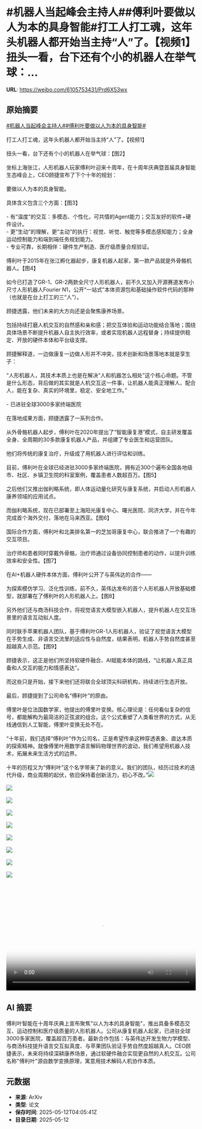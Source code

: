 # #机器人当起峰会主持人##傅利叶要做以人为本的具身智能#打工人打工魂，这年头机器人都开始当主持“人”了。【视频1】扭头一看，台下还有个小的机器人在举气球：...

**URL**: https://weibo.com/6105753431/Prd6X53wx

## 原始摘要

<a href="https://m.weibo.cn/search?containerid=231522type%3D1%26t%3D10%26q%3D%23%E6%9C%BA%E5%99%A8%E4%BA%BA%E5%BD%93%E8%B5%B7%E5%B3%B0%E4%BC%9A%E4%B8%BB%E6%8C%81%E4%BA%BA%23&amp;extparam=%23%E6%9C%BA%E5%99%A8%E4%BA%BA%E5%BD%93%E8%B5%B7%E5%B3%B0%E4%BC%9A%E4%B8%BB%E6%8C%81%E4%BA%BA%23" data-hide=""><span class="surl-text">#机器人当起峰会主持人#</span></a><a href="https://m.weibo.cn/search?containerid=231522type%3D1%26t%3D10%26q%3D%23%E5%82%85%E5%88%A9%E5%8F%B6%E8%A6%81%E5%81%9A%E4%BB%A5%E4%BA%BA%E4%B8%BA%E6%9C%AC%E7%9A%84%E5%85%B7%E8%BA%AB%E6%99%BA%E8%83%BD%23&amp;extparam=%23%E5%82%85%E5%88%A9%E5%8F%B6%E8%A6%81%E5%81%9A%E4%BB%A5%E4%BA%BA%E4%B8%BA%E6%9C%AC%E7%9A%84%E5%85%B7%E8%BA%AB%E6%99%BA%E8%83%BD%23" data-hide=""><span class="surl-text">#傅利叶要做以人为本的具身智能#</span></a><br><br>打工人打工魂，这年头机器人都开始当主持“人”了。【视频1】<br><br>扭头一看，台下还有个小的机器人在举气球：【图2】<br><br>坐标上海张江，人形机器人玩家傅利叶迎来十周年，在十周年庆典暨首届具身智能生态峰会上，CEO顾捷宣布了下个十年的规划：<br><br>要做以人为本的具身智能。<br><br>具体含义包含三个方面：【图3】<br><br>- 有“温度”的交互：多模态、个性化，可共情的Agent能力；交互友好的软件+硬件设计。<br>- 更“生动”的理解，更“主动”的执行：视觉、听觉、触觉等多模态感知能力；全身运动控制能力和端到端任务规划能力。<br>- 专业可靠，长期相伴：硬件生产制造、医疗级质量合规验证。<br><br>傅利叶于2015年在张江孵化器起步，康复机器人起家，第一款产品就是外骨骼机器人。【图4】<br><br>如今已打造了GR-1、GR-2两款全尺寸人形机器人，前不久又加入开源赛道发布小尺寸人形机器人Fourier N1，公开“一站式”本体资源包和基础操作软件代码的那种（也就是在台上打工的三“人”）。<br><br>顾捷透露，他们未来的大方向还是会聚焦康养场景。<br><br>包括持续打磨人机交互的自然感和亲和感；把交互体验和运动功能结合落地；围绕具体场景不断提升机器人自主执行效率，或者实现机器人远程替身；持续提供稳定、开放的硬件本体和平台级支撑。<br><br>顾捷解释道，一边做康复一边做人形并不冲突，技术创新和场景落地本就是孪生子：<br><br>“人形机器人，其技术本质上也是在解决“人和机器怎么相处”这个核心命题。不管是什么形态，背后做的其实就是人机交互这一件事，让机器人能真正理解人、配合人，能在复杂、真实的环境里，稳定、安全地工作。”<br><br>- 已进驻全球3000多家终端医院<br><br>在落地成果方面，顾捷透露了一系列合作。<br><br>从外骨骼机器人起步，傅利叶在2020年提出了“智能康复港”模式，自主研发覆盖全身、全周期的30多款康复机器人产品，并组建了专业医生和运营团队。<br><br>他们将传统的康复治疗，升级成了用机器人进行评估和训练。<br><br>目前，傅利叶在全球已经进驻3000多家终端医院，拥有近300个遍布全国各地级市、社区、乡镇卫生院的科室案例，覆盖患者人数超百万。【图5】<br><br>之后他们又推出伽利略系统，即人体运动量化研究与康复系统，并启动人形机器人康养领域的应用试点。<br><br>而伽利略系统，现在已部署至上海阳光康复中心、曙光医院、同济大学，并在今年完成首个海外交付，落地在马来西亚。【图6】<br><br>国际合作方面，傅利叶和北美排名第一的芝加哥康复中心，联合推进了一个有趣的交互项目。<br><br>治疗师和患者同时穿戴外骨骼，治疗师通过设备协同控制患者的动作，以提升训练效率和安全性。【图7】<br><br>在AI+机器人硬件本体方面，傅利叶公开了与英伟达的合作——<br><br>为探索模仿学习、泛化性训练，前不久，英伟达发布的首个人形机器人开放基础模型，就部署在了傅利叶的人形机器人上。【图8】<br><br>另外他们还与商汤科技合作，将视觉语言大模型嵌入机器人，提升机器人在交互场景里的语言互动拟人度。<br><br>同时联手苹果机器人团队，基于傅利叶GR-1人形机器人，验证了视觉语言大模型在手势生成、非语言交流里的适应性与自然度，结果表明，机器人手势自然度甚至超越真人示范。【图9】<br><br>顾捷表示，这正是他们所坚持软硬件融合、AI赋能本体的路线，“让机器人真正具备和人交互的能力和情感表达”。<br><br>而这些只是开始，接下来他们还将联合全球顶尖科研机构，持续进行生态开放。<br><br>最后，顾捷提到了公司命名“傅利叶”的原由。<br><br>傅里叶是位法国数学家，他提出的傅里叶变换。核心理论是：任何看似复杂的信号，都能解构为最简洁的正弦波的组合。这个公式重塑了人类看世界的方式，从无线通信到人工智能，傅里叶变换无处不在。<br><br>“十年前，我们选择“傅利叶”作为公司名，正是希望传承这种穿透表象、直达本质的探索精神。就像傅里叶用数学语言解码物理世界的波动，我们希望用机器人技术，拓展未来生活方式的边界。<br><br>十年的历程又为“傅利叶”这个名字带来了新的意义。我们的团队，经历过技术的迭代升级，商业周期的起伏，依旧保持着创新活力，初心不改。”<img style="" src="https://tvax1.sinaimg.cn/large/006Fd7o3ly1i1ao8f2xh2j30zk0k0q3r.jpg" referrerpolicy="no-referrer"><br><br><img style="" src="https://tvax4.sinaimg.cn/large/006Fd7o3ly1i1ao4xm3q3j30wk0lewxb.jpg" referrerpolicy="no-referrer"><br><br><img style="" src="https://tvax3.sinaimg.cn/large/006Fd7o3ly1i1ao59p6o7j32ps1j07wh.jpg" referrerpolicy="no-referrer"><br><br><img style="" src="https://tvax1.sinaimg.cn/large/006Fd7o3ly1i1ao5k6m2tj32ps1j04qp.jpg" referrerpolicy="no-referrer"><br><br><img style="" src="https://tvax2.sinaimg.cn/large/006Fd7o3ly1i1ao5z2tinj31eo0rahd5.jpg" referrerpolicy="no-referrer"><br><br><img style="" src="https://tvax1.sinaimg.cn/large/006Fd7o3ly1i1ao6fsma0j31ec0ry4qq.jpg" referrerpolicy="no-referrer"><br><br><img style="" src="https://tvax3.sinaimg.cn/large/006Fd7o3ly1i1ao6olafpj32ps1j0b29.jpg" referrerpolicy="no-referrer"><br><br><img style="" src="https://tvax4.sinaimg.cn/large/006Fd7o3ly1i1ao6vmnsnj32ps1j0b29.jpg" referrerpolicy="no-referrer"><br><br><img style="" src="https://tvax1.sinaimg.cn/large/006Fd7o3ly1i1ao7iminsj31lk0m80zn.jpg" referrerpolicy="no-referrer"><br><br><br clear="both"><div style="clear: both"></div><video controls="controls" poster="https://tvax3.sinaimg.cn/orj480/006Fd7o3ly1i1ao8eo3cmj30zk0k0q3r.jpg" style="width: 100%"><source src="https://f.video.weibocdn.com/o0/J2YPxUZalx08o8KEhNGM01041200550R0E010.mp4?label=mp4_720p&amp;template=1280x720.25.0&amp;ori=0&amp;ps=1CwnkDw1GXwCQx&amp;Expires=1747026255&amp;ssig=ifkvSWPJCx&amp;KID=unistore,video"><source src="https://f.video.weibocdn.com/o0/f4zryTWElx08o8KDZV84010412002tFH0E010.mp4?label=mp4_hd&amp;template=852x480.25.0&amp;ori=0&amp;ps=1CwnkDw1GXwCQx&amp;Expires=1747026255&amp;ssig=th3Vrk%2B8RP&amp;KID=unistore,video"><source src="https://f.video.weibocdn.com/o0/iy4V2PJSlx08o8KEJgYU010412001yAi0E010.mp4?label=mp4_ld&amp;template=640x360.25.0&amp;ori=0&amp;ps=1CwnkDw1GXwCQx&amp;Expires=1747026255&amp;ssig=xDG2nsXWjr&amp;KID=unistore,video"><p>视频无法显示，请前往<a href="https://video.weibo.com/show?fid=1034%3A5164851467583510" target="_blank" rel="noopener noreferrer">微博视频</a>观看。</p></video>

## AI 摘要

傅利叶智能在十周年庆典上宣布聚焦"以人为本的具身智能"，推出具备多模态交互、运动控制和医疗级质量的人形机器人。公司从康复机器人起家，已进驻全球3000多家医院，覆盖超百万患者。最新合作包括：与英伟达开发生物力学模型、与商汤科技提升语言交互拟真度、与苹果团队验证手势自然度超越真人。CEO顾捷表示，未来将持续深耕康养场景，通过软硬件融合实现更自然的人机交互。公司名称"傅利叶"源自数学变换原理，寓意用技术解码人机协作本质。

## 元数据

- **来源**: ArXiv
- **类型**: 论文
- **保存时间**: 2025-05-12T04:05:41Z
- **目录日期**: 2025-05-12
